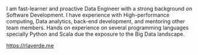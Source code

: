 I am fast-learner and proactive Data Engineer with a strong background on Software Development. I have experience with High-performance computing, Data analytics, back-end development, and mentoring other team members. Hands on experience on several programming languages specially Python and Scala due the exposure to the Big Data landscape.

https://rlaverde.me
